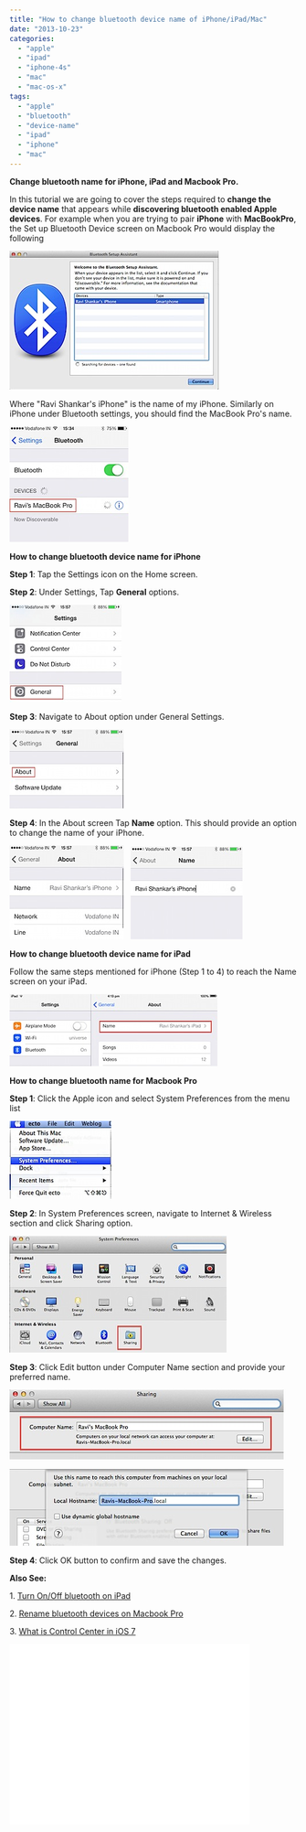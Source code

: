 ```yaml
---
title: "How to change bluetooth device name of iPhone/iPad/Mac"
date: "2013-10-23"
categories: 
  - "apple"
  - "ipad"
  - "iphone-4s"
  - "mac"
  - "mac-os-x"
tags: 
  - "apple"
  - "bluetooth"
  - "device-name"
  - "ipad"
  - "iphone"
  - "mac"
---
```


**Change bluetooth name for iPhone, iPad and Macbook Pro.**

In this tutorial we are going to cover the steps required to **change the device name** that appears while **discovering bluetooth enabled Apple devices**. For example when you are trying to pair **iPhone** with **MacBookPro**, the Set up Bluetooth Device screen on Macbook Pro would display the following

![Bluetooth Set up Wizard](images/201310231536.jpg)

Where "Ravi Shankar's iPhone" is the name of my iPhone. Similarly on iPhone under Bluetooth settings, you should find the MacBook Pro's name.

![Bluetooth Paired device name on iPhone](images/201310231552.jpg)

**How to change bluetooth device name for iPhone**

**Step 1**: Tap the Settings icon on the Home screen.

**Step 2**: Under Settings, Tap **General** options.

![General Settings on iPhone](images/201310231613.jpg)

**Step 3**: Navigate to About option under General Settings.

![General Settings on iPhone](images/2013102316131.jpg)

**Step 4**: In the About screen Tap **Name** option. This should provide an option to change the name of your iPhone.

![201310231603.jpg](images/201310231603.jpg)   ![Change name on iPhone](images/201310231602.jpg)    

**How to change bluetooth device name for iPad**  

Follow the same steps mentioned for iPhone (Step 1 to 4) to reach the Name screen on your iPad.

![Change iPad bluetooth name](images/201310231617.jpg)

  
**How to change bluetooth name for Macbook Pro**

**Step 1**: Click the Apple icon and select System Preferences from the menu list

![System Preferences on Macbook Pro](images/201310231621.jpg)

**Step 2**: In System Preferences screen, navigate to Internet & Wireless section and click Sharing option.

![Sharing option on Mackbook Pro](images/201310231623.jpg)

**Step 3**: Click Edit button under Computer Name section and provide your preferred name.

![Computer name on Macbook Pro](images/201310231625.jpg)

![Change bluetooth computer name on Macbook Pro](images/2013102316251.jpg)

**Step 4**: Click OK button to confirm and save the changes.

**Also See:**

1\. [Turn On/Off bluetooth on iPad](http://blogmines.com/blog/2011/03/27/how-to-turn-on-bluetooth-in-apple-ipad-2/)

2\. [Rename bluetooth devices on Macbook Pro](http://blogmines.com/blog/2012/02/17/how-to-rename-bluetooth-devices-connected-to-mac-book-pro/)

3\. [What is Control Center in iOS 7](http://blogmines.com/blog/2013/07/01/what-is-control-center-in-ios-7/)

<iframe width="420" height="315" src="//www.youtube.com/embed/4yq-Yg36Uwo" frameborder="0" allowfullscreen></iframe>
